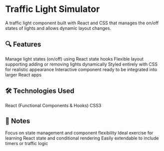 # Traffic Light Simulator

A traffic light component built with React and CSS that manages the on/off states of lights and allows dynamic layout changes.

## 🔍 Features
Manage light states (on/off) using React state hooks
Flexible layout supporting adding or removing lights dynamically
Styled entirely with CSS for realistic appearance
Interactive component ready to be integrated into larger React apps

## 🛠️ Technologies Used
React (Functional Components & Hooks)
CSS3

## 📌 Notes
Focus on state management and component flexibility
Ideal exercise for learning React state and conditional rendering
Easily extendable to include timers or traffic logic
